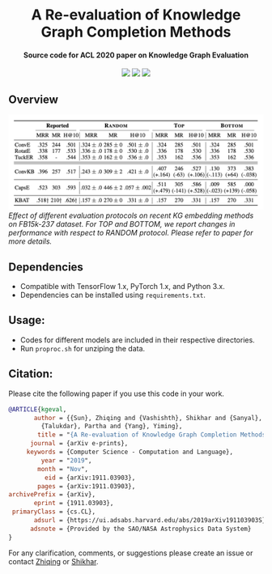 <h1 align="center">
  A Re-evaluation of Knowledge Graph Completion Methods
</h1>
<h4 align="center">Source code for ACL 2020 paper on Knowledge Graph Evaluation</h4>
<p align="center">
  <a href="https://acl2020.org/"><img src="http://img.shields.io/badge/ACL-2020-4b44ce.svg"></a>
  <a href="https://arxiv.org/abs/1911.03903"><img src="http://img.shields.io/badge/Paper-PDF-red.svg"></a>
  <a href="https://github.com/svjan5/kg-reeval/blob/master/LICENSE">
    <img src="https://img.shields.io/badge/License-Apache%202.0-blue.svg">
  </a>
 </p>

## Overview

![](./images/overview.png)*Effect of different evaluation protocols on recent KG embedding methods on FB15k-237 dataset. For
TOP and BOTTOM, we report changes in performance with respect to RANDOM protocol. Please refer to paper for more details.* 


## Dependencies

- Compatible with TensorFlow 1.x, PyTorch 1.x, and Python 3.x.
- Dependencies can be installed using `requirements.txt`.

## Usage:

* Codes for different models are included in their respective directories.
* Run `proproc.sh` for unziping the data.


## Citation:
Please cite the following paper if you use this code in your work.

```bibtex
@ARTICLE{kgeval,
       author = {{Sun}, Zhiqing and {Vashishth}, Shikhar and {Sanyal}, Soumya and
         {Talukdar}, Partha and {Yang}, Yiming},
        title = "{A Re-evaluation of Knowledge Graph Completion Methods}",
      journal = {arXiv e-prints},
     keywords = {Computer Science - Computation and Language},
         year = "2019",
        month = "Nov",
          eid = {arXiv:1911.03903},
        pages = {arXiv:1911.03903},
archivePrefix = {arXiv},
       eprint = {1911.03903},
 primaryClass = {cs.CL},
       adsurl = {https://ui.adsabs.harvard.edu/abs/2019arXiv191103903S},
      adsnote = {Provided by the SAO/NASA Astrophysics Data System}
}
```

For any clarification, comments, or suggestions please create an issue or contact [Zhiqing](https://www.cs.cmu.edu/~zhiqings/) or [Shikhar](http://shikhar-vashishth.github.io).
